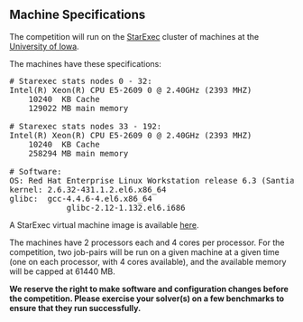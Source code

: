 ## Machine Specifications

<p>
The competition will run on
the <a href="http://www.starexec.org">StarExec</a> cluster of machines
at the
<a href="http://www.uiowa.edu/">University of Iowa</a>.
</p>

<p>
The machines have these specifications:
</p>

<pre>
# Starexec stats nodes 0 - 32:
Intel(R) Xeon(R) CPU E5-2609 0 @ 2.40GHz (2393 MHZ)
    10240  KB Cache
    129022 MB main memory

# Starexec stats nodes 33 - 192:
Intel(R) Xeon(R) CPU E5-2609 0 @ 2.40GHz (2393 MHZ)
    10240  KB Cache
    258294 MB main memory

# Software:
OS:	Red Hat Enterprise Linux Workstation release 6.3 (Santiago)
kernel:	2.6.32-431.1.2.el6.x86_64
glibc:	gcc-4.4.6-4.el6.x86_64
	        glibc-2.12-1.132.el6.i686
</pre>

<p>
A StarExec virtual machine image is available
<a href="https://www.starexec.org/vmimage/">here</a>.
</p>

<p>
The machines have 2 processors each and 4 cores per processor.  For
the competition, two job-pairs will be run on a given machine at a
given time (one on each processor, with 4 cores available), and the
available memory will be capped at 61440&nbsp;MB.
</p>

<p>
<b>We reserve the right to make software and configuration changes
before the competition.  Please exercise your solver(s) on a few
benchmarks to ensure that they run successfully.</b>
</p>

